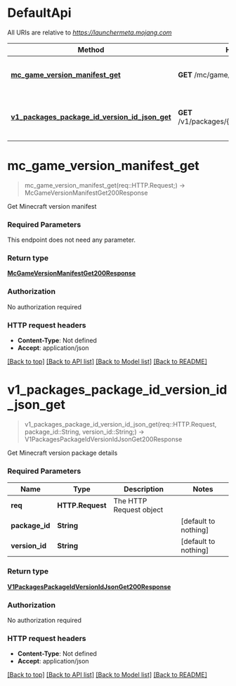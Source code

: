 # DefaultApi

All URIs are relative to *https://launchermeta.mojang.com*

Method | HTTP request | Description
------------- | ------------- | -------------
[**mc_game_version_manifest_get**](DefaultApi.md#mc_game_version_manifest_get) | **GET** /mc/game/version_manifest | Get Minecraft version manifest
[**v1_packages_package_id_version_id_json_get**](DefaultApi.md#v1_packages_package_id_version_id_json_get) | **GET** /v1/packages/{packageId}/{versionId}.json | Get Minecraft version package details


# **mc_game_version_manifest_get**
> mc_game_version_manifest_get(req::HTTP.Request;) -> McGameVersionManifestGet200Response

Get Minecraft version manifest

### Required Parameters
This endpoint does not need any parameter.

### Return type

[**McGameVersionManifestGet200Response**](McGameVersionManifestGet200Response.md)

### Authorization

No authorization required

### HTTP request headers

 - **Content-Type**: Not defined
 - **Accept**: application/json

[[Back to top]](#) [[Back to API list]](../README.md#documentation-for-api-endpoints) [[Back to Model list]](../README.md#documentation-for-models) [[Back to README]](../README.md)

# **v1_packages_package_id_version_id_json_get**
> v1_packages_package_id_version_id_json_get(req::HTTP.Request, package_id::String, version_id::String;) -> V1PackagesPackageIdVersionIdJsonGet200Response

Get Minecraft version package details

### Required Parameters

Name | Type | Description  | Notes
------------- | ------------- | ------------- | -------------
 **req** | **HTTP.Request** | The HTTP Request object | 
**package_id** | **String**|  | [default to nothing]
**version_id** | **String**|  | [default to nothing]

### Return type

[**V1PackagesPackageIdVersionIdJsonGet200Response**](V1PackagesPackageIdVersionIdJsonGet200Response.md)

### Authorization

No authorization required

### HTTP request headers

 - **Content-Type**: Not defined
 - **Accept**: application/json

[[Back to top]](#) [[Back to API list]](../README.md#documentation-for-api-endpoints) [[Back to Model list]](../README.md#documentation-for-models) [[Back to README]](../README.md)

